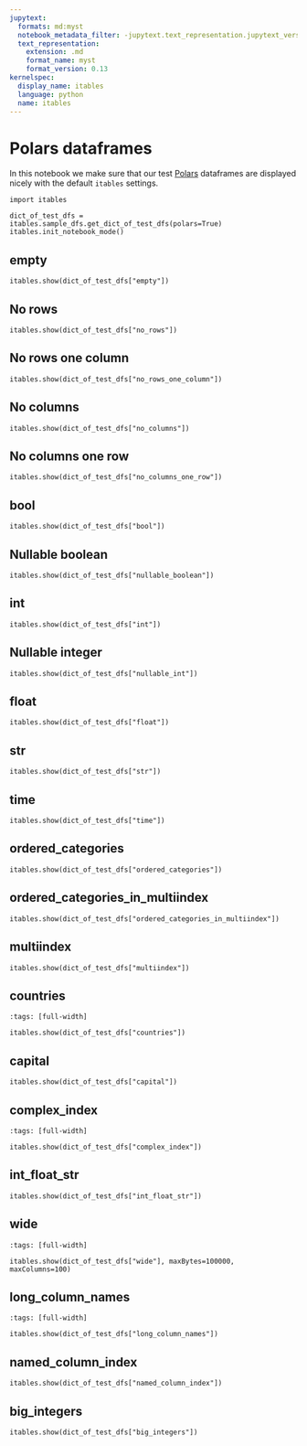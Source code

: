```yaml
---
jupytext:
  formats: md:myst
  notebook_metadata_filter: -jupytext.text_representation.jupytext_version
  text_representation:
    extension: .md
    format_name: myst
    format_version: 0.13
kernelspec:
  display_name: itables
  language: python
  name: itables
---
```


# Polars dataframes

In this notebook we make sure that our test [Polars](https://www.pola.rs/)
dataframes are displayed nicely with the default `itables` settings.

```{code-cell} ipython3
import itables

dict_of_test_dfs = itables.sample_dfs.get_dict_of_test_dfs(polars=True)
itables.init_notebook_mode()
```

## empty

```{code-cell} ipython3
itables.show(dict_of_test_dfs["empty"])
```

## No rows

```{code-cell} ipython3
itables.show(dict_of_test_dfs["no_rows"])
```

## No rows one column

```{code-cell} ipython3
itables.show(dict_of_test_dfs["no_rows_one_column"])
```

## No columns

```{code-cell} ipython3
itables.show(dict_of_test_dfs["no_columns"])
```

## No columns one row

```{code-cell} ipython3
itables.show(dict_of_test_dfs["no_columns_one_row"])
```

## bool

```{code-cell} ipython3
itables.show(dict_of_test_dfs["bool"])
```

## Nullable boolean

```{code-cell} ipython3
itables.show(dict_of_test_dfs["nullable_boolean"])
```

## int

```{code-cell} ipython3
itables.show(dict_of_test_dfs["int"])
```

## Nullable integer

```{code-cell} ipython3
itables.show(dict_of_test_dfs["nullable_int"])
```

## float

```{code-cell} ipython3
itables.show(dict_of_test_dfs["float"])
```

## str

```{code-cell} ipython3
itables.show(dict_of_test_dfs["str"])
```

## time

```{code-cell} ipython3
itables.show(dict_of_test_dfs["time"])
```

## ordered_categories

```{code-cell} ipython3
itables.show(dict_of_test_dfs["ordered_categories"])
```

## ordered_categories_in_multiindex

```{code-cell} ipython3
itables.show(dict_of_test_dfs["ordered_categories_in_multiindex"])
```

## multiindex

```{code-cell} ipython3
itables.show(dict_of_test_dfs["multiindex"])
```

## countries

```{code-cell} ipython3
:tags: [full-width]

itables.show(dict_of_test_dfs["countries"])
```

## capital

```{code-cell} ipython3
itables.show(dict_of_test_dfs["capital"])
```

## complex_index

```{code-cell} ipython3
:tags: [full-width]

itables.show(dict_of_test_dfs["complex_index"])
```

## int_float_str

```{code-cell} ipython3
itables.show(dict_of_test_dfs["int_float_str"])
```

## wide

```{code-cell} ipython3
:tags: [full-width]

itables.show(dict_of_test_dfs["wide"], maxBytes=100000, maxColumns=100)
```

## long_column_names

```{code-cell} ipython3
:tags: [full-width]

itables.show(dict_of_test_dfs["long_column_names"])
```

## named_column_index

```{code-cell} ipython3
itables.show(dict_of_test_dfs["named_column_index"])
```

## big_integers

```{code-cell} ipython3
itables.show(dict_of_test_dfs["big_integers"])
```
